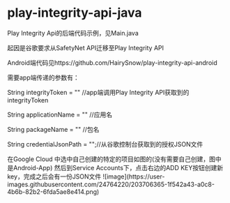 # play-integrity-api-java
<p>
Play Integrity Api的后端代码示例，见Main.java
</p>
<p>
起因是谷歌要求从SafetyNet API迁移至Play Integrity API
</p>
<p>
Android端代码见https://github.com/HairySnow/play-integrity-api-android
</p>
<p>
需要app端传递的参数有：

</p>
<p>
String integrityToken = "<your integrity token from app>" //app端调用Play Integrity API获取到的integrityToken
</p>
<p>
String applicationName = "<your application name>" //应用名
</p>
<p>
String packageName = "<your packageName>" //包名
</p>
<p>
String credentialJsonPath = "<your credential json from google cloud platform>";//从谷歌控制台获取到的授权JSON文件
</p>
在Google Cloud 中选中自己创建的特定的项目如图的(没有需要自己创建，图中是Android-App)
然后到Service Accounts下，点击右边的ADD KEY按钮创建新key，完成之后会有一份JSON文件
![image](https://user-images.githubusercontent.com/24764220/203706365-1f542a43-a0c8-4b6b-82b2-6fda5ae8e414.png)
